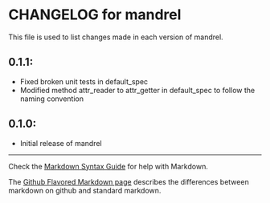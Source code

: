 # CHANGELOG for mandrel

This file is used to list changes made in each version of mandrel.

## 0.1.1:

* Fixed broken unit tests in default_spec
* Modified method attr_reader to attr_getter in default_spec to follow the naming convention

## 0.1.0:

* Initial release of mandrel

- - -
Check the [Markdown Syntax Guide](http://daringfireball.net/projects/markdown/syntax) for help with Markdown.

The [Github Flavored Markdown page](http://github.github.com/github-flavored-markdown/) describes the differences between markdown on github and standard markdown.
